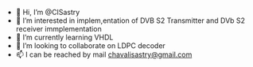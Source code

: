 - 👋 Hi, I’m @ClSastry
- 👀 I’m interested in implem,entation of DVB S2 Transmitter and DVb S2 receiver immplementation
- 🌱 I’m currently learning VHDL
- 💞️ I’m looking to collaborate on LDPC decoder
- 📫 I can be reached by mail chavalisastry@gmail.com

<!---
ClSastry/ClSastry is a ✨ special ✨ repository because its `README.md` (this file) appears on your GitHub profile.
You can click the Preview link to take a look at your changes.
--->
